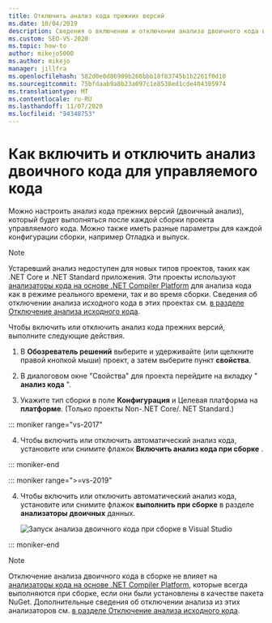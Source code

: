 ```yaml
---
title: Отключить анализ кода прежних версий
ms.date: 10/04/2019
description: Сведения о включении и отключении анализа двоичного кода в Visual Studio. См. раздел Настройка этой функции в проектах с управляемым кодом.
ms.custom: SEO-VS-2020
ms.topic: how-to
author: mikejo5000
ms.author: mikejo
manager: jillfra
ms.openlocfilehash: 582d0e0d86909b266bbb18f83745b1b2261f0d10
ms.sourcegitcommit: 75bfdaab9a8b23a097c1e8538ed1cde404305974
ms.translationtype: MT
ms.contentlocale: ru-RU
ms.lasthandoff: 11/07/2020
ms.locfileid: "94348753"
---
```

# <a name="how-to-enable-and-disable-binary-code-analysis-for-managed-code"></a>Как включить и отключить анализ двоичного кода для управляемого кода

Можно настроить анализ кода прежних версий (двоичный анализ), который будет выполняться после каждой сборки проекта управляемого кода. Можно также иметь разные параметры для каждой конфигурации сборки, например Отладка и выпуск.

> [!NOTE]
> Устаревший анализ недоступен для новых типов проектов, таких как .NET Core и .NET Standard приложения. Эти проекты используют [анализаторы кода на основе .NET Compiler Platform](roslyn-analyzers-overview.md) для анализа кода как в режиме реального времени, так и во время сборки. Сведения об отключении анализа исходного кода в этих проектах см. [в разделе Отключение анализа исходного кода](disable-code-analysis.md).

Чтобы включить или отключить анализ кода прежних версий, выполните следующие действия.

1. В **Обозреватель решений** выберите и удерживайте (или щелкните правой кнопкой мыши) проект, а затем выберите пункт **свойства**.

2. В диалоговом окне "Свойства" для проекта перейдите на вкладку " **анализ кода** ".

3. Укажите тип сборки в поле **Конфигурация** и Целевая платформа на **платформе**. (Только проекты Non-.NET Core/. NET Standard.)

::: moniker range="vs-2017"

4. Чтобы включить или отключить автоматический анализ кода, установите или снимите флажок **Включить анализ кода при сборке** .

::: moniker-end

::: moniker range=">=vs-2019"

4. Чтобы включить или отключить автоматический анализ кода, установите или снимите флажок **выполнить при сборке** в разделе **анализаторы двоичных** данных.

   ![Запуск анализа двоичного кода при сборке в Visual Studio](media/run-on-build-binary-analyzers.png)

::: moniker-end

> [!NOTE]
> Отключение анализа двоичного кода в сборке не влияет на [анализаторы кода на основе .NET Compiler Platform](roslyn-analyzers-overview.md), которые всегда выполняются при сборке, если они были установлены в качестве пакета NuGet. Дополнительные сведения об отключении анализа из этих анализаторов см. [в разделе Отключение анализа исходного кода](disable-code-analysis.md).
